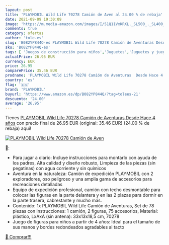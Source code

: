 ```yaml
---
layout: post
title: 'PLAYMOBIL Wild Life 70278 Camión de Aven al 24.00 % de rebaja'
date: 2021-09-09 19:30:09
image: 'https://m.media-amazon.com/images/I/51Q11VxKRXL._SL500_._SL400_.jpg'
comments: true
category: ofertas
author: 'tole.es'
slug: 'B082YP844Q-es PLAYMOBIL Wild Life 70278 Camión de Aventuras Desde Hace 4...'
sku: 'B082YP844Q-es'
tags: [ 'Juegos de construcción para niños','Juguetes','Juguetes y juegos','playmobil', ]
actualPrice: 26.95 EUR
currency: EUR
price: 26.95
comparePrice: 35.46 EUR
prodname: 'PLAYMOBIL Wild Life 70278 Camión de Aventuras  Desde Hace 4 años'
country: 'es'
flag: '🇪🇸'
brand: 'PLAYMOBIL'
buyurl: 'https://www.amazon.es/dp/B082YP844Q/?tag=tolees-21'
descuento: '24.00'
average: '26.95'
---
```


Tienes [PLAYMOBIL Wild Life 70278 Camión de Aventuras  Desde Hace 4 años](https://www.amazon.es/dp/B082YP844Q/?tag=tolees-21) con precio final de  26.95 EUR (original: 35.46 EUR) (24.00 %  de rebaja) aqui!

[![PLAYMOBIL Wild Life 70278 Camión de Aven](https://m.media-amazon.com/images/I/51Q11VxKRXL._SL500_._SL400_.jpg)](https://www.amazon.es/dp/B082YP844Q/?tag=tolees-21)

🔎:

- Para jugar a diario: Incluye instrucciones para montarlo con ayuda de los padres, Alta calidad y diseño robusto, Limpieza de las piezas (sin pegatinas) con agua corriente y sin químicos
- Aventura en la naturaleza: Camión de expedición PLAYMOBIL con 2 exploradores, oso peligroso y una amplia gama de accesorios para recreaciones detalladas
- Equipo de expedición profesional, camión con techo desmontable para colocar las figuras en la parte delantera y en las 2 plazas para dormir en la parte trasera, cabrestante y mucho más.
- Contenido: 1x PLAYMOBIL Wild Life Camión de Aventuras, Set de 78 piezas con instrucciones: 1 camión, 2 figuras, 75 accesorios, Material: plástico, LxAxA (sin antena): 33x13x18,5 cm, 70278
- Juego de figuras para niños a partir de 4 años: Ideal para el tamaño de sus manos y bordes redondeados agradables al tacto

[🛒 Comprar!!!](https://www.amazon.es/dp/B082YP844Q/?tag=tolees-21)
